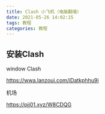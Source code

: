```yaml
---
title: Clash 小飞机（电脑翻墙）
date: 2021-05-26 14:02:15
tags: 教程
categories: 教程
---
```

## 安装Clash

window Clash

https://wwa.lanzoui.com/iDatkphhu9i

机场

https://pjj01.xyz/W8CDQG